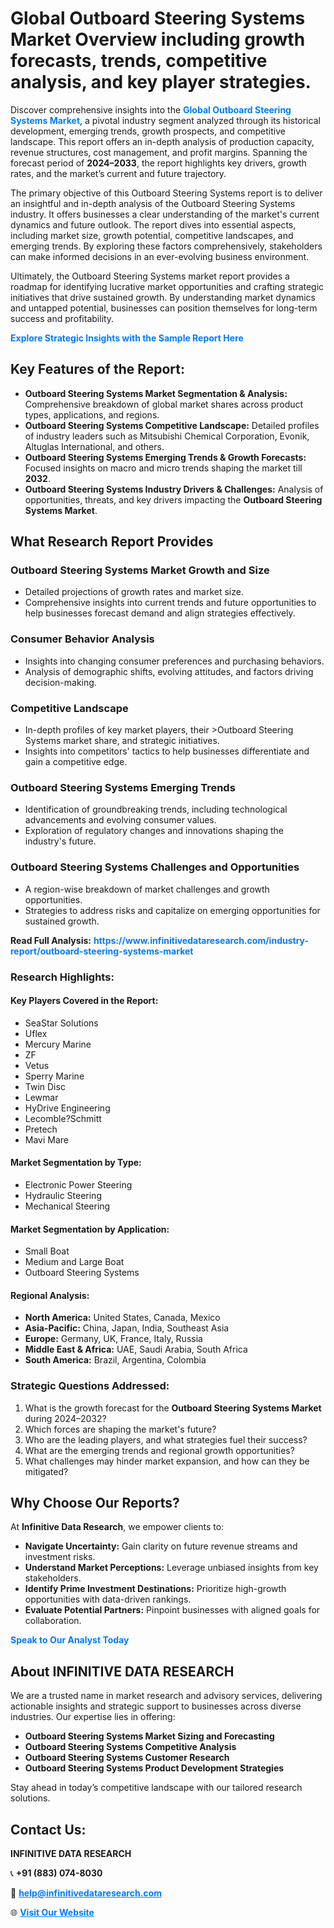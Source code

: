 <h1>Global Outboard Steering Systems Market Overview including growth forecasts, trends, competitive analysis, and key player strategies.</h1>
<p>
Discover comprehensive insights into the 
<a href="https://www.infinitivedataresearch.com/industry-report/outboard-steering-systems-market" rel="dofollow" style="color: #007BFF; text-decoration: none;"><strong>Global Outboard Steering Systems Market</strong></a>, a pivotal industry segment analyzed through its historical development, emerging trends, growth prospects, and competitive landscape. This report offers an in-depth analysis of production capacity, revenue structures, cost management, and profit margins. Spanning the forecast period of <strong>2024–2033</strong>, the report highlights key drivers, growth rates, and the market’s current and future trajectory.
</p>
<p>
The primary objective of this Outboard Steering Systems report is to deliver an insightful and in-depth analysis of the Outboard Steering Systems industry. It offers businesses a clear understanding of the market's current dynamics and future outlook. The report dives into essential aspects, including market size, growth potential, competitive landscapes, and emerging trends. By exploring these factors comprehensively, stakeholders can make informed decisions in an ever-evolving business environment.
</p>
<p>
Ultimately, the Outboard Steering Systems market report provides a roadmap for identifying lucrative market opportunities and crafting strategic initiatives that drive sustained growth. By understanding market dynamics and untapped potential, businesses can position themselves for long-term success and profitability.
</p>
<p>
<a href="https://www.infinitivedataresearch.com/request-sample/reportId=110444" style="color: #007BFF; text-decoration: none;"><strong>Explore Strategic Insights with the Sample Report Here</strong></a>
</p>

<h2>Key Features of the Report:</h2>
<ul>
<li><strong>Outboard Steering Systems Market Segmentation & Analysis:</strong> Comprehensive breakdown of global market shares across product types, applications, and regions.</li>
<li><strong>Outboard Steering Systems Competitive Landscape:</strong> Detailed profiles of industry leaders such as Mitsubishi Chemical Corporation, Evonik, Altuglas International, and others.</li>
<li><strong>Outboard Steering Systems Emerging Trends & Growth Forecasts:</strong> Focused insights on macro and micro trends shaping the market till <strong>2032</strong>.</li>
<li><strong>Outboard Steering Systems Industry Drivers & Challenges:</strong> Analysis of opportunities, threats, and key drivers impacting the <strong>Outboard Steering Systems Market</strong>.</li>
</ul>

<h2>What Research Report Provides</h2>
<h3>Outboard Steering Systems Market Growth and Size</h3>
<ul>
<li>Detailed projections of growth rates and market size.</li>
<li>Comprehensive insights into current trends and future opportunities to help businesses forecast demand and align strategies effectively.</li>
</ul>

<h3>Consumer Behavior Analysis</h3>
<ul>
<li>Insights into changing consumer preferences and purchasing behaviors.</li>
<li>Analysis of demographic shifts, evolving attitudes, and factors driving decision-making.</li>
</ul>

<h3>Competitive Landscape</h3>
<ul>
<li>In-depth profiles of key market players, their >Outboard Steering Systems market share, and strategic initiatives.</li>
<li>Insights into competitors' tactics to help businesses differentiate and gain a competitive edge.</li>
</ul>

<h3>Outboard Steering Systems Emerging Trends</h3>
<ul>
<li>Identification of groundbreaking trends, including technological advancements and evolving consumer values.</li>
<li>Exploration of regulatory changes and innovations shaping the industry's future.</li>
</ul>

<h3>Outboard Steering Systems Challenges and Opportunities</h3>
<ul>
<li>A region-wise breakdown of market challenges and growth opportunities.</li>
<li>Strategies to address risks and capitalize on emerging opportunities for sustained growth.</li>
</ul>
<p><strong>Read Full Analysis:</strong> <a href="https://www.infinitivedataresearch.com/industry-report/outboard-steering-systems-market" rel="dofollow" style="color: #007BFF; text-decoration: none;"><strong>https://www.infinitivedataresearch.com/industry-report/outboard-steering-systems-market</strong></a></p>
<h3>Research Highlights:</h3>
<h4>Key Players Covered in the Report:</h4>
<ul><li>SeaStar Solutions</li><li>Uflex</li><li>Mercury Marine</li><li>ZF</li><li>Vetus</li><li>Sperry Marine</li><li>Twin Disc</li><li>Lewmar</li><li>HyDrive Engineering</li><li>Lecomble?Schmitt</li><li>Pretech</li><li>Mavi Mare</li></ul>
<h4>Market Segmentation by Type:</h4>
<ul><li>Electronic Power Steering</li><li>Hydraulic Steering</li><li>Mechanical Steering</li></ul>
<h4>Market Segmentation by Application:</h4>
<ul><li>Small Boat</li><li>Medium and Large Boat</li><li>Outboard Steering Systems</li></ul>

<h4>Regional Analysis:</h4>
<ul>
<li><strong>North America:</strong> United States, Canada, Mexico</li>
<li><strong>Asia-Pacific:</strong> China, Japan, India, Southeast Asia</li>
<li><strong>Europe:</strong> Germany, UK, France, Italy, Russia</li>
<li><strong>Middle East & Africa:</strong> UAE, Saudi Arabia, South Africa</li>
<li><strong>South America:</strong> Brazil, Argentina, Colombia</li>
</ul>

<h3>Strategic Questions Addressed:</h3>
<ol>
<li>What is the growth forecast for the <strong>Outboard Steering Systems Market</strong> during 2024–2032?</li>
<li>Which forces are shaping the market's future?</li>
<li>Who are the leading players, and what strategies fuel their success?</li>
<li>What are the emerging trends and regional growth opportunities?</li>
<li>What challenges may hinder market expansion, and how can they be mitigated?</li>
</ol>

<h2>Why Choose Our Reports?</h2>
<p>At <strong>Infinitive Data Research</strong>, we empower clients to:</p>
<ul>
<li><strong>Navigate Uncertainty:</strong> Gain clarity on future revenue streams and investment risks.</li>
<li><strong>Understand Market Perceptions:</strong> Leverage unbiased insights from key stakeholders.</li>
<li><strong>Identify Prime Investment Destinations:</strong> Prioritize high-growth opportunities with data-driven rankings.</li>
<li><strong>Evaluate Potential Partners:</strong> Pinpoint businesses with aligned goals for collaboration.</li>
</ul>
<p><a href="https://www.infinitivedataresearch.com/industry-report/outboard-steering-systems-market" rel="dofollow" style="color: #007BFF; text-decoration: none;"><strong>Speak to Our Analyst Today</strong></a></p>

<h2>About INFINITIVE DATA RESEARCH</h2>
<p>We are a trusted name in market research and advisory services, delivering actionable insights and strategic support to businesses across diverse industries. Our expertise lies in offering:</p>
<ul>
<li><strong>Outboard Steering Systems Market Sizing and Forecasting</strong></li>
<li><strong>Outboard Steering Systems Competitive Analysis</strong></li>
<li><strong>Outboard Steering Systems Customer Research</strong></li>
<li><strong>Outboard Steering Systems Product Development Strategies</strong></li>
</ul>
<p>Stay ahead in today’s competitive landscape with our tailored research solutions.</p>

<h2>Contact Us:</h2>
<p><strong>INFINITIVE DATA RESEARCH</strong></p>
<p>📞 <strong>+91 (883) 074-8030</strong></p>
<p>📧 <strong><a href="mailto:help@infinitivedataresearch.com" style="color: #007BFF;">help@infinitivedataresearch.com</a></strong></p>
<p>🌐 <strong><a href="https://www.infinitivedataresearch.com" rel="dofollow" style="color: #007BFF;">Visit Our Website</a></strong></p>